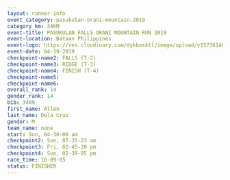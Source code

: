 ```yaml
---
layout: runner-info 
event_category: pasukulan-orani-mountain-2019 
category_km: 34KM 
event-title: PASUKULAN FALLS ORANI MOUNTAIN RUN 2019 
event-location: Bataan Philippines 
event-logo: https://res.cloudinary.com/dykbosktl/image/upload/v1573614687/Logo/Pasukulan_Logo_ndzbkp.jpg
event-date: 04-19-2019 
checkpoint-name2: FALLS (T-2) 
checkpoint-name3: RIDGE (T-3) 
checkpoint-name4: FINISH (T-4) 
checkpoint-name5: 
checkpoint-name6: 
overall_rank: 14
gender_rank: 14
bib: 3409
first_name: Allen
last_name: Dela Cruz
gender: M
team_name: none
start: Sun, 04-30-00 am
checkpoint2: Sun, 07-35-23 am
checkpoint3: Fri, 02-45-20 pm
checkpoint4: Sun, 02-39-05 pm
race_time: 10-09-05
status: FINISHER
---
```

